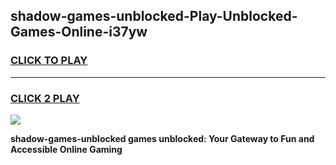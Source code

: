 
## shadow-games-unblocked-Play-Unblocked-Games-Online-i37yw
<h3>
<a href="https://premium76.site?title=shadow-games-unblocked&ref=24A">CLICK TO PLAY</a></h3>
<hr>

<h3>
<a href="https://premium76.site?title=shadow-games-unblocked&ref=24A">CLICK 2 PLAY</a>
  
</h3>

<a href="https://premium76.site?title=shadow-games-unblocked&ref=24A"><img src="https://clearcache.store/games.png"></a>


**shadow-games-unblocked games unblocked: Your Gateway to Fun and Accessible Online Gaming**
